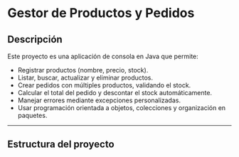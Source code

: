 # Gestor de Productos y Pedidos

## Descripción

Este proyecto es una aplicación de consola en Java que permite:

- Registrar productos (nombre, precio, stock).
- Listar, buscar, actualizar y eliminar productos.
- Crear pedidos con múltiples productos, validando el stock.
- Calcular el total del pedido y descontar el stock automáticamente.
- Manejar errores mediante excepciones personalizadas.
- Usar programación orientada a objetos, colecciones y organización en paquetes.

---

## Estructura del proyecto

